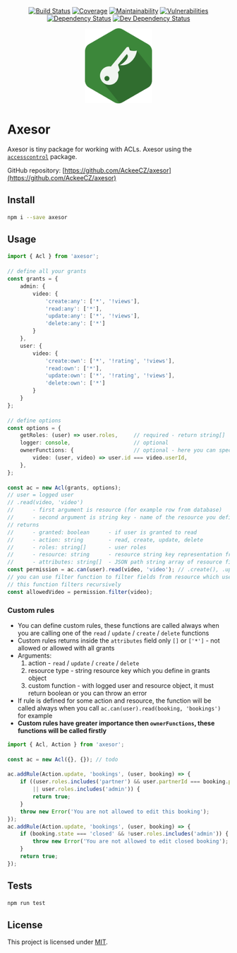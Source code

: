 <div align="center">

[![Build Status](https://img.shields.io/travis/com/AckeeCZ/axesor/master.svg?style=flat-square)](https://travis-ci.com/AckeeCZ/axesor)
[![Coverage](https://img.shields.io/codeclimate/coverage/AckeeCZ/node-acl.svg?style=flat-square)](https://codeclimate.com/github/AckeeCZ/node-acl)
[![Maintainability](https://img.shields.io/codeclimate/maintainability/AckeeCZ/node-acl.svg?style=flat-square)](https://codeclimate.com/github/AckeeCZ/node-acl)
[![Vulnerabilities](https://img.shields.io/snyk/vulnerabilities/github/AckeeCZ/node-acl.svg?style=flat-square)](https://snyk.io/test/github/AckeeCZ/node-acl?targetFile=package.json)
[![Dependency Status](https://img.shields.io/david/AckeeCZ/node-acl.svg?style=flat-square)](https://david-dm.org/AckeeCZ/node-acl)
[![Dev Dependency Status](https://img.shields.io/david/dev/AckeeCZ/node-acl.svg?style=flat-square)](https://david-dm.org/AckeeCZ/node-acl?type=dev)

<img src="./resources/logo.png" height="170"/>
</div>

# Axesor

Axesor is tiny package for working with ACLs. Axesor using the [`accesscontrol`](https://github.com/onury/accesscontrol) package. 

GitHub repository: [https://github.com/AckeeCZ/axesor](https://github.com/AckeeCZ/axesor)

## Install

```bash
npm i --save axesor
```

## Usage

```typescript
import { Acl } from 'axesor';

// define all your grants
const grants = {
    admin: {
        video: {
            'create:any': ['*', '!views'],
            'read:any': ['*'],
            'update:any': ['*', '!views'],
            'delete:any': ['*']
        }
    },
    user: {
        video: {
            'create:own': ['*', '!rating', '!views'],
            'read:own': ['*'],
            'update:own': ['*', '!rating', '!views'],
            'delete:own': ['*']
        }
    }
};

// define options
const options = {
    getRoles: (user) => user.roles,     // required - return string[]
    logger: console,                    // optional
    ownerFunctions: {                   // optional - here you can specify ownership between resources
        video: (user, video) => user.id === video.userId,
    },
};

const ac = new Acl(grants, options);
// user = logged user
// .read(video, 'video')
//      - first argument is resource (for example row from database)
//      - second argument is string key - name of the resource you define in grants object
// returns
//      - granted: boolean      - if user is granted to read
//      - action: string        - read, create, update, delete
//      - roles: string[]       - user roles
//      - resource: string      - resource string key representation from grants object
//      - attributes: string[]  - JSON path string array of resource fields which user is allowed to read / update / create / delete - array of fields which you define in grants object
const permission = ac.can(user).read(video, 'video'); // .create(), .update(), .delete() with same arguments
// you can use filter function to filter fields from resource which user can manipulate with
// this function filters recursively
const allowedVideo = permission.filter(video);
```

### Custom rules

- You can define custom rules, these functions are called always when you are calling one of the `read` / `update` / `create` / `delete` functions
- Custom rules returns inside the `attributes` field only `[]` or `['*']` - not allowed or allowed with all grants
- Arguments:
    1) action           - `read` / `update` / `create` / `delete`
    2) resource type    - string resource key which you define in grants object
    3) custom function  - with logged user and resource object, it must return boolean or you can throw an error
- If rule is defined for some action and resource, the function will be called always when you call `ac.can(user).read(booking, 'bookings')` for example
- **Custom rules have greater importance then `ownerFunctions`, these functions will be called firstly**

```typescript
import { Acl, Action } from 'axesor';

const ac = new Acl({}, {}); // todo

ac.addRule(Action.update, 'bookings', (user, booking) => {
    if ((user.roles.includes('partner') && user.partnerId === booking.partnerId)
        || user.roles.includes('admin')) {
        return true;
    }
    throw new Error('You are not allowed to edit this booking');
});
ac.addRule(Action.update, 'bookings', (user, booking) => {
    if (booking.state === 'closed' && !user.roles.includes('admin')) {
        throw new Error('You are not allowed to edit closed booking');
    }
    return true;
});
```

## Tests

```bash
npm run test
```

## License

This project is licensed under [MIT](./LICENSE).
